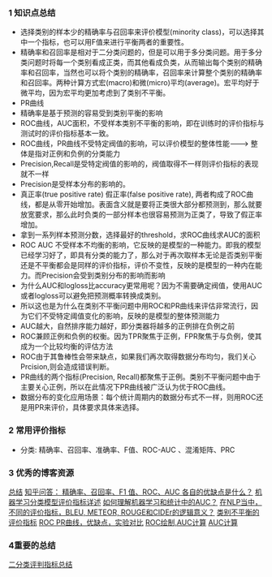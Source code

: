 ### 1 知识点总结
- 选择类别的样本少的精确率与召回率来评价模型(minority class)，可以选择其中一个指标，也可以用F值来进行平衡两者的重要性。
- 精确率和召回率是相对于二分类问题的，但是可以用于多分类问题。用于多分类问题时将每一个类别看成正类，而其他看成负类，从而输出每个类别的精确率和召回率，当然也可以将个类别的精确率，召回率来计算整个类别的精确率和召回率。两种计算方式宏(macro)和微(micro)平均(average)。宏平均好于微平均，因为宏平均更加考虑到了类别不平衡。
- PR曲线
- 精确率是基于预测的容易受到类别平衡的影响
- ROC曲线，AUC面积，不受样本类别不平衡的影响，即在训练时的评价指标与测试时的评价指标基本一致。
- ROC曲线，PR曲线不受特定阀值的影响，可以评价模型的整体性能---> 整体是指对正例和负例的分类能力
- Precision,Recall是受特定阀值的影响的，阀值取得不一样则评价指标的表现就不一样
- Precision是受样本分布的影响的。
- 真正率(true positive rate) 假正率(false positive rate), 两者构成了ROC曲线，都是从零开始增加。表面含义就是要将正类很大部分都预测到，那么就要放宽要求，那么此时负类的一部分样本也很容易预测为正类了，导致了假正率增加。
- 拿到一系列样本预测分数，选择最好的threshold，求ROC曲线求AUC的面积
- ROC AUC 不受样本不均衡的影响，它反映的是模型的一种能力。即我的模型已经学习好了，即具有分类的能力了，那么对于再次取样本无论是否类别平衡还是不平衡都会是同样的评价指标，评价不变性，反映的是模型的一种内在能力。而Precision会受到类别分布的影响而影响
- 为什么AUC和logloss比accuracy更常用呢？因为不需要确定阀值，使用AUC或者logloss可以避免把预测概率转换成类别。
- 所以这也是为什么在类别不平衡问题中用ROC和PR曲线来评估非常流行，因为它们不受特定阈值变化的影响，反映的是模型的整体预测能力
- AUC越大，自然排序能力越好，即分类器将越多的正例排在负例之前
- ROC兼顾正例和负例的权衡。因为TPR聚焦于正例，FPR聚焦于与负例，使其成为一个比较均衡的评估方法
- ROC由于其鲁棒性会带来缺点，如果我们再次取得数据分布均匀，我们关心Prcision,则会造成错误判断。
- PR曲线的两个指标(Precision, Recall)都聚焦于正例。类别不平衡问题中由于主要关心正例，所以在此情况下PR曲线被广泛认为优于ROC曲线。
- 数据分布的变化应用场景：每个统计周期内的数据分布式不一样，则用ROC还是用PR来评价，具体要求具体来选择。

### 2 常用评价指标
- 分类: 精确率、召回率、准确率、F值、ROC-AUC 、混淆矩阵、PRC

### 3 优秀的博客资源
[总结](http://sofasofa.io/forum_main_post.php?postid=1000605)
[知乎问答： 精确率、召回率、F1 值、ROC、AUC 各自的优缺点是什么？](https://www.zhihu.com/question/30643044)
[机器学习分类模型评价指标详述](https://zhuanlan.zhihu.com/p/43405406)
[如何理解机器学习和统计中的AUC？](https://www.zhihu.com/question/39840928)
[在NLP当中，不同的评价指标，BLEU, METEOR, ROUGE和CIDEr的逻辑意义？](https://www.zhihu.com/question/304798594/answer/567383628)
[类别不平衡的评价指标](https://www.cnblogs.com/massquantity/p/8550875.html)
[ROC PR曲线，优缺点，实验对比](https://www.cnblogs.com/massquantity/p/8592091.html)
[ROC绘制,AUC计算](https://www.cnblogs.com/sddai/p/8360089.html)
[AUC计算](https://blog.csdn.net/luo3300612/article/details/80367901)

### 4重要的总结
[二分类评判指标总结](https://towardsdatascience.com/the-ultimate-guide-to-binary-classification-metrics-c25c3627dd0a)
